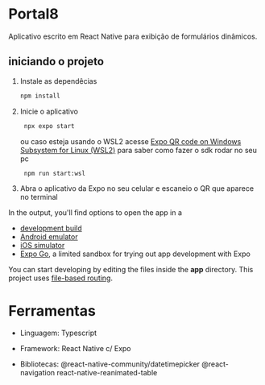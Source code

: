 # Portal8
Aplicativo escrito em React Native para exibição de formulários dinâmicos.

## iniciando o projeto

1. Instale as dependêcias

   ```bash
   npm install
   ```

2. Inicie o aplicativo

   ```bash
    npx expo start
   ```

   ou caso esteja usando o WSL2 acesse [Expo QR code on Windows Subsystem for Linux (WSL2)](https://www.linkedin.com/pulse/expo-qr-code-windows-subsystem-linux-wsl2-alexandre-gomes-6xxxe/) para saber como fazer o sdk rodar no seu pc

   ```bash
    npm run start:wsl
   ```

3. Abra o aplicativo da Expo no seu celular e escaneio o QR que aparece no terminal

In the output, you'll find options to open the app in a

- [development build](https://docs.expo.dev/develop/development-builds/introduction/)
- [Android emulator](https://docs.expo.dev/workflow/android-studio-emulator/)
- [iOS simulator](https://docs.expo.dev/workflow/ios-simulator/)
- [Expo Go](https://expo.dev/go), a limited sandbox for trying out app development with Expo

You can start developing by editing the files inside the **app** directory. This project uses [file-based routing](https://docs.expo.dev/router/introduction).

# Ferramentas

- Linguagem:
   Typescript

- Framework:
   React Native c/ Expo

- Bibliotecas:
   @react-native-community/datetimepicker
   @react-navigation
   react-native-reanimated-table
